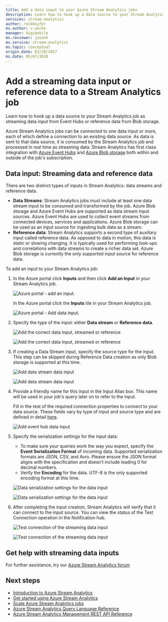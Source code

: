 ```yaml
---
title: Add a data input to your Azure Stream Analytics jobs
description: Learn how to hook up a data source to your Stream Analytics job as streaming data input from Event Hubs or reference data from Blog storage.
services: stream-analytics
author: rockboyfor
ms.author: v-yeche
manager: digimobile
ms.reviewer: jasonh
ms.service: stream-analytics
ms.topic: conceptual
origin.date: 03/28/2017
ms.date: 05/07/2018
---
```

# Add a streaming data input or reference data to a Stream Analytics job
Learn how to hook up a data source to your Stream Analytics job as streaming data input from Event Hubs or reference data from Blob storage.

Azure Stream Analytics jobs can be connected to one data input or more, each of which define a connection to an existing data source. As data is sent to that data source, it is consumed by the Stream Analytics job and processed in real time as streaming data. Stream Analytics has first class integration with [Azure Event Hubs](https://www.azure.cn/home/features/event-hubs/) and [Azure Blob storage](../storage/blobs/storage-dotnet-how-to-use-blobs.md) both within and outside of the job's subscription.
<!-- Not Available on [Stream Analytics learning path](/documentation/learning-paths/stream-analytics/)  -->

## Data input: Streaming data and reference data
There are two distinct types of inputs in Stream Analytics: data streams and reference data.

* **Data Streams**:
    Stream Analytics jobs must include at least one data stream input to be consumed and transformed by the job. Azure Blob storage and Azure Event Hubs are supported as data stream input sources. Azure Event Hubs are used to collect event streams from connected devices, services and applications. Azure Blob storage can be used as an input source for ingesting bulk data as a stream.  
* **Reference data**:
    Stream Analytics supports a second type of auxiliary input called reference data.  As opposed to data in motion, this data is static or slowing changing.  It is typically used for performing look-ups and correlations with data streams to create a richer data set.  Azure Blob storage is currently the only supported input source for reference data.  

To add an input to your Stream Analytics job:

1. In the Azure portal click **Inputs** and then click **Add an Input** in your Stream Analytics job.

    ![Azure portal - add an input.](./media/stream-analytics-add-inputs/1-stream-analytics-add-inputs.png)  

    In the Azure portal click the **Inputs** tile in your Stream Analytics job.  

    ![Azure portal - Add data input.](./media/stream-analytics-add-inputs/7-stream-analytics-add-inputs.png)  
2. Specify the type of the input: either **Data stream** or **Reference data**.

    ![Add the correct data input, streamed or reference](./media/stream-analytics-add-inputs/2-stream-analytics-add-inputs.png)  

    ![Add the correct data input, streamed or reference](./media/stream-analytics-add-inputs/8-stream-analytics-add-inputs.png)  
3. If creating a Data Stream input, specify the source type for the input.  This step can be skipped during Reference Data creation as only Blob storage is supported at this time.

    ![Add data stream data input](./media/stream-analytics-add-inputs/3-stream-analytics-add-inputs.png)  

    ![Add data stream data input](./media/stream-analytics-add-inputs/9-stream-analytics-add-inputs.png)  
4. Provide a friendly name for this input in the Input Alias box.  This name will be used in your job's query later on to refer to the input.

    Fill in the rest of the required connection properties to connect to your data source. These fields vary by type of input and source type and are defined in detail [here](stream-analytics-create-a-job.md).  

    ![Add event hub data input](./media/stream-analytics-add-inputs/4-stream-analytics-add-inputs.png)  
5. Specify the serialization settings for the input data:

    * To make sure your queries work the way you expect, specify the **Event Serialization Format** of incoming data.  Supported serialization formats are JSON, CSV, and Avro. Please ensure the JSON format aligns with the specification and doesn't include leading 0 for decimal numbers.
    * Verify the **Encoding** for the data.  UTF-8 is the only supported encoding format at this time.

     ![Data serialization settings for the data input](./media/stream-analytics-add-inputs/5-stream-analytics-add-inputs.png)  

     ![Data serialization settings for the data input](./media/stream-analytics-add-inputs/10-stream-analytics-add-inputs.png)  
6. After completing the input creation, Stream Analytics will verify that it can connect to the input source.  You can view the status of the Test Connection operation in the Notification hub.

    ![Test connection of the streaming data input](./media/stream-analytics-add-inputs/6-stream-analytics-add-inputs.png)  

    ![Test connection of the streaming data input](./media/stream-analytics-add-inputs/11-stream-analytics-add-inputs.png)  

## Get help with streaming data inputs
For further assistance, try our [Azure Stream Analytics forum](https://www.azure.cn/support/contact/)

## Next steps
* [Introduction to Azure Stream Analytics](stream-analytics-introduction.md)
* [Get started using Azure Stream Analytics](stream-analytics-real-time-fraud-detection.md)
* [Scale Azure Stream Analytics jobs](stream-analytics-scale-jobs.md)
* [Azure Stream Analytics Query Language Reference](https://msdn.microsoft.com/library/azure/dn834998.aspx)
* [Azure Stream Analytics Management REST API Reference](https://msdn.microsoft.com/library/azure/dn835031.aspx)

<!--Update_Description: update meta properties, wording update -->